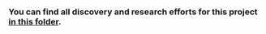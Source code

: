### You can find all discovery and research efforts for this project [in this folder](https://github.com/department-of-veterans-affairs/va.gov-team/tree/master/products/identity-personalization/profile/military-information/discovery-and-research/2023-09-enhanced-military-info-mvp).
